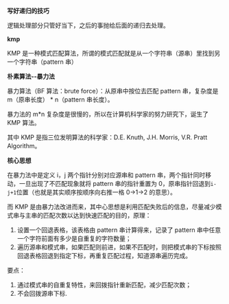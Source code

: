 **写好递归的技巧**

逻辑处理部分只管好当下，之后的事抛给后面的递归去处理。

**kmp**


KMP 是一种模式匹配算法，所谓的模式匹配就是从一个字符串（源串）里找到另一个字符串（pattern 串）

**朴素算法--暴力法**

暴力算法（BF 算法：brute force）：从原串中按位去匹配 pattern 串，复杂度是 m（原串长度） \* n（pattern 串长度）。

暴力法的 m\*n 复杂度是很慢的，所以在计算机科学家的努力研究下，诞生了 KMP 算法。

其中 KMP 是指三位发明算法的科学家：D.E. Knuth, J.H. Morris, V.R. Pratt Algorithm。


**核心思想**

在暴力法中是定义 i，j 两个指针分别对应源串和 pattern 串，两个指针同时移动，一旦出现了不匹配现象就将 pattern 串的指针重置为 0，原串指针回退到`i-j+1`位置（也就是其实顺序按顺序向右推一格 0->1->2 的意思）。

而 KMP 是由暴力法改进而来，其中心思想是利用匹配失败后的信息，尽量减少模式串与主串的匹配次数以达到快速匹配的目的，原理：

1. 设置一个回退表格，该表格由 pattern 串计算得来，记录了 pattern 串中任意一个字符前面有多少是自重复的字符数量；
2. 遍历源串和模式串，如果匹配则前进，如果不匹配时，则把模式串的下标按照回退表格回退到指定下标，再重复匹配过程，知道源串遍历完成。

要点：

1. 通过模式串的自重复特性，来回拨指针重新匹配，减少匹配次数；
2. 不会回拨源串下标.
